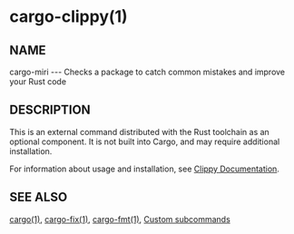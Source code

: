 # cargo-clippy(1)

## NAME

cargo-miri --- Checks a package to catch common mistakes and improve your Rust code

## DESCRIPTION

This is an external command distributed with the Rust toolchain as an optional component.
It is not built into Cargo, and may require additional installation.

For information about usage and installation,
see [Clippy Documentation](../../clippy/index.html).

## SEE ALSO

[cargo(1)](cargo.md),
[cargo-fix(1)](cargo-fix.md),
[cargo-fmt(1)](cargo-fmt.md),
[Custom subcommands](../reference/external-tools.md#custom-subcommands)

